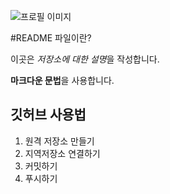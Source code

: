 ![프로필 이미지](./1급-7.jpg)

#README 파일이란?

이곳은 *저장소에 대한 설명*을 작성합니다.

**마크다운 문법**을 사용합니다.


## 깃허브 사용법

1. 원격 저장소 만들기
2. 지역저장소 연결하기
3. 커밋하기
4. 푸시하기
